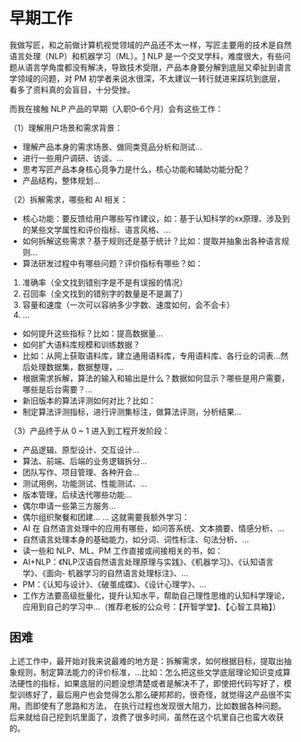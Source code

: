 # 早期工作

我做写匠，和之前做计算机视觉领域的产品还不太一样，写匠主要用的技术是自然语言处理（NLP）和机器学习（ML）。[1]
NLP 是一个交叉学科，难度很大，有些问题从语言学角度都没有解决，导致技术受限，产品本身要分解到底层又牵扯到语言学领域的问题，对 PM 初学者来说水很深，不太建议一转行就进来踩坑到底层，看多了资料真的会盲目，十分受挫。

而我在接触 NLP 产品的早期（入职0–6个月）会有这些工作：

（1）理解用户场景和需求背景：

- 理解产品本身的需求场景、做同类竞品分析和测试…
- 进行一些用户调研、访谈、…
- 思考写匠产品本身核心竞争力是什么，核心功能和辅助功能分配？
- 产品结构，整体规划…

（2）拆解需求，哪些和 AI 相关：

- 核心功能：要反馈给用户哪些写作建议，如：基于认知科学的xx原理、涉及到的某些文学属性和评价指标、语言风格、…
- 如何拆解这些需求？基于规则还是基于统计？比如：提取并抽象出各种语言规则…
- 算法研发过程中有哪些问题？评价指标有哪些？如：

1. 准确率（全文找到错别字是不是有误报的情况）
2. 召回率（全文找到的错别字的数量是不是漏了）
3. 容量和速度（一次可以容纳多少字数、速度如何，会不会卡）
4. …

- 如何提升这些指标？比如：提高数据量…
- 如何扩大语料库规模和训练数据？
- 比如：从网上获取语料库，建立通用语料库，专用语料库、各行业的词表…然后处理数据集，数据整理，…
- 根据需求拆解，算法的输入和输出是什么？数据如何显示？哪些是用户需要，哪些是后台需要？…
- 新旧版本的算法评测如何对比？比如：
- 制定算法评测指标，进行评测集标注，做算法评测，分析结果…

（3）产品终于从 0 ~ 1 进入到工程开发阶段：

- 产品逻辑、原型设计、交互设计…
- 算法、前端、后端的业务逻辑拆分…
- 团队写作、项目管理、各种开会…
- 测试用例，功能测试、性能测试、…
- 版本管理，后续迭代哪些功能…
- 偶尔申请一些第三方服务…
- 偶尔组织聚餐和团建…
…
这就需要我额外学习：
- AI 在 自然语言处理中的应用有哪些，如问答系统、文本摘要、情感分析、…
- 自然语言处理本身的基础能力，如分词、词性标注、句法分析、…
- 读一些和 NLP、ML、PM 工作直接或间接相关的书，如：
- AI+NLP：《NLP汉语自然语言处理原理与实践》、《机器学习》、《认知语言学》、《面向- 机器学习的自然语言处理标注》、…
- PM：《认知与设计》、《破茧成蝶》、《设计心理学》、…
- 工作方法要高级批量化，提升认知水平，帮助自己理性思维的认知科学理论，应用到自己的学习中…（推荐老板的公众号：【开智学堂】、【心智工具箱】）

## 困难

上述工作中，最开始对我来说最难的地方是：拆解需求，如何根据目标，提取出抽象规则，制定算法能力的评价标准，…比如：怎么把这些文学底层理论知识变成算法硬性的指标，如果底层的问题没想清楚或者是解决不了，即使把代码写好了，模型训练好了，最后用户也会觉得怎么那么硬邦邦的，很奇怪，就觉得这产品很不实用。而即使有了思路和方法， 在执行过程也发现很大阻力，比如数据各种问题。后来就给自己挖到坑里面了，浪费了很多时间，虽然在这个坑里自己也蛮大收获的。

[1]: https://medium.com/@liwdai/ai-pm-%E4%B9%8B%E9%9A%90%E6%80%A7%E9%83%A8%E5%88%86%E7%9A%84%E5%B7%A5%E4%BD%9C-be6de08d1c05
